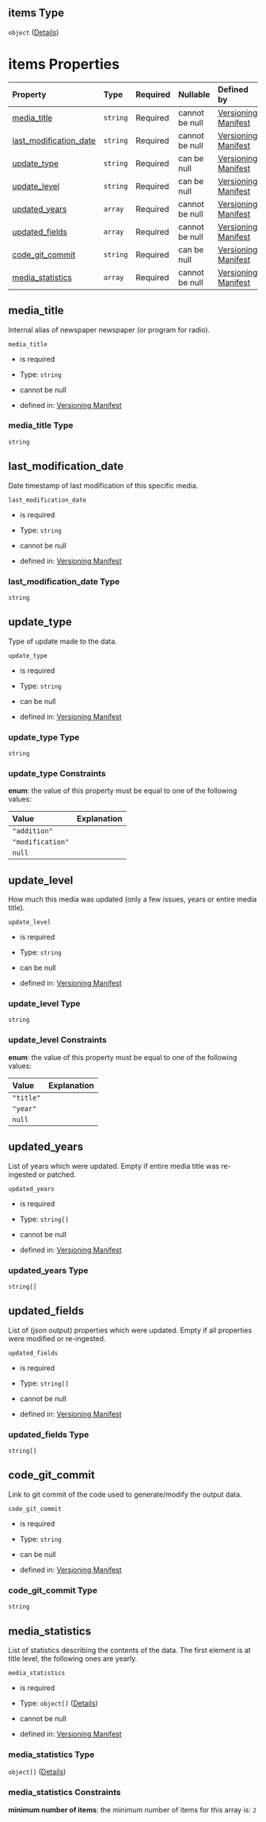 ## items Type

`object` ([Details](manifest-properties-media_list-items.md))

# items Properties

| Property                                            | Type     | Required | Nullable       | Defined by                                                                                                                                                                                                                                         |
| :-------------------------------------------------- | :------- | :------- | :------------- | :------------------------------------------------------------------------------------------------------------------------------------------------------------------------------------------------------------------------------------------------- |
| [media\_title](#media_title)                        | `string` | Required | cannot be null | [Versioning Manifest](manifest-properties-media_list-items-properties-media_title.md "https://impresso.github.io/impresso-schemas/json/versioning/manifest.schema.json#/properties/media_list/items/properties/media_title")                       |
| [last\_modification\_date](#last_modification_date) | `string` | Required | cannot be null | [Versioning Manifest](manifest-properties-media_list-items-properties-last_modification_date.md "https://impresso.github.io/impresso-schemas/json/versioning/manifest.schema.json#/properties/media_list/items/properties/last_modification_date") |
| [update\_type](#update_type)                        | `string` | Required | can be null    | [Versioning Manifest](manifest-properties-media_list-items-properties-update_type.md "https://impresso.github.io/impresso-schemas/json/versioning/manifest.schema.json#/properties/media_list/items/properties/update_type")                       |
| [update\_level](#update_level)                      | `string` | Required | can be null    | [Versioning Manifest](manifest-properties-media_list-items-properties-update_level.md "https://impresso.github.io/impresso-schemas/json/versioning/manifest.schema.json#/properties/media_list/items/properties/update_level")                     |
| [updated\_years](#updated_years)                    | `array`  | Required | cannot be null | [Versioning Manifest](manifest-properties-media_list-items-properties-updated_years.md "https://impresso.github.io/impresso-schemas/json/versioning/manifest.schema.json#/properties/media_list/items/properties/updated_years")                   |
| [updated\_fields](#updated_fields)                  | `array`  | Required | cannot be null | [Versioning Manifest](manifest-properties-media_list-items-properties-updated_fields.md "https://impresso.github.io/impresso-schemas/json/versioning/manifest.schema.json#/properties/media_list/items/properties/updated_fields")                 |
| [code\_git\_commit](#code_git_commit)               | `string` | Required | can be null    | [Versioning Manifest](manifest-properties-media_list-items-properties-code_git_commit.md "https://impresso.github.io/impresso-schemas/json/versioning/manifest.schema.json#/properties/media_list/items/properties/code_git_commit")               |
| [media\_statistics](#media_statistics)              | `array`  | Required | cannot be null | [Versioning Manifest](manifest-properties-media_list-items-properties-media_statistics.md "https://impresso.github.io/impresso-schemas/json/versioning/manifest.schema.json#/properties/media_list/items/properties/media_statistics")             |

## media\_title

Internal alias of newspaper newspaper (or program for radio).

`media_title`

*   is required

*   Type: `string`

*   cannot be null

*   defined in: [Versioning Manifest](manifest-properties-media_list-items-properties-media_title.md "https://impresso.github.io/impresso-schemas/json/versioning/manifest.schema.json#/properties/media_list/items/properties/media_title")

### media\_title Type

`string`

## last\_modification\_date

Date timestamp of last modification of this specific media.

`last_modification_date`

*   is required

*   Type: `string`

*   cannot be null

*   defined in: [Versioning Manifest](manifest-properties-media_list-items-properties-last_modification_date.md "https://impresso.github.io/impresso-schemas/json/versioning/manifest.schema.json#/properties/media_list/items/properties/last_modification_date")

### last\_modification\_date Type

`string`

## update\_type

Type of update made to the data.

`update_type`

*   is required

*   Type: `string`

*   can be null

*   defined in: [Versioning Manifest](manifest-properties-media_list-items-properties-update_type.md "https://impresso.github.io/impresso-schemas/json/versioning/manifest.schema.json#/properties/media_list/items/properties/update_type")

### update\_type Type

`string`

### update\_type Constraints

**enum**: the value of this property must be equal to one of the following values:

| Value            | Explanation |
| :--------------- | :---------- |
| `"addition"`     |             |
| `"modification"` |             |
| `null`           |             |

## update\_level

How much this media was updated (only a few issues, years or entire media title).

`update_level`

*   is required

*   Type: `string`

*   can be null

*   defined in: [Versioning Manifest](manifest-properties-media_list-items-properties-update_level.md "https://impresso.github.io/impresso-schemas/json/versioning/manifest.schema.json#/properties/media_list/items/properties/update_level")

### update\_level Type

`string`

### update\_level Constraints

**enum**: the value of this property must be equal to one of the following values:

| Value     | Explanation |
| :-------- | :---------- |
| `"title"` |             |
| `"year"`  |             |
| `null`    |             |

## updated\_years

List of years which were updated. Empty if entire media title was re-ingested or patched.

`updated_years`

*   is required

*   Type: `string[]`

*   cannot be null

*   defined in: [Versioning Manifest](manifest-properties-media_list-items-properties-updated_years.md "https://impresso.github.io/impresso-schemas/json/versioning/manifest.schema.json#/properties/media_list/items/properties/updated_years")

### updated\_years Type

`string[]`

## updated\_fields

List of (json output) properties which were updated. Empty if all properties were modified or re-ingested.

`updated_fields`

*   is required

*   Type: `string[]`

*   cannot be null

*   defined in: [Versioning Manifest](manifest-properties-media_list-items-properties-updated_fields.md "https://impresso.github.io/impresso-schemas/json/versioning/manifest.schema.json#/properties/media_list/items/properties/updated_fields")

### updated\_fields Type

`string[]`

## code\_git\_commit

Link to git commit of the code used to generate/modify the output data.

`code_git_commit`

*   is required

*   Type: `string`

*   can be null

*   defined in: [Versioning Manifest](manifest-properties-media_list-items-properties-code_git_commit.md "https://impresso.github.io/impresso-schemas/json/versioning/manifest.schema.json#/properties/media_list/items/properties/code_git_commit")

### code\_git\_commit Type

`string`

## media\_statistics

List of statistics describing the contents of the data. The first element is at title level, the following ones are yearly.

`media_statistics`

*   is required

*   Type: `object[]` ([Details](manifest-definitions-media_statistics.md))

*   cannot be null

*   defined in: [Versioning Manifest](manifest-properties-media_list-items-properties-media_statistics.md "https://impresso.github.io/impresso-schemas/json/versioning/manifest.schema.json#/properties/media_list/items/properties/media_statistics")

### media\_statistics Type

`object[]` ([Details](manifest-definitions-media_statistics.md))

### media\_statistics Constraints

**minimum number of items**: the minimum number of items for this array is: `2`
